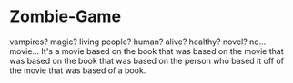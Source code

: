 # Zombie-Game
vampires? magic? living people? human? alive? healthy? novel? no... movie...  It's a movie based on the book that was based on the movie that was based on the book that was based on the person who based it off of the movie that was based of a book.
